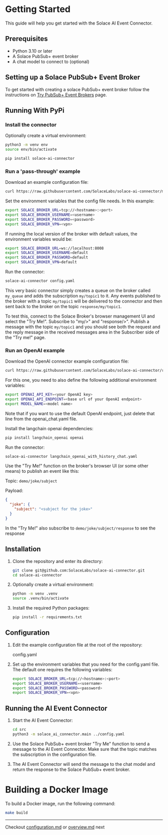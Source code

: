 # Getting Started

This guide will help you get started with the Solace AI Event Connector.

## Prerequisites

- Python 3.10 or later
- A Solace PubSub+ event broker
- A chat model to connect to (optional)

## Setting up a Solace PubSub+ Event Broker

To get started with creating a solace PubSub+ event broker follow the instructions on [Try PubSub+ Event Brokers](https://docs.solace.com/Get-Started/Getting-Started-Try-Broker.htm) page.

## Running With PyPi

### Install the connector

Optionally create a virtual environment:

```sh
python3 -m venv env
source env/bin/activate
```

```sh
pip install solace-ai-connector
```

### Run a 'pass-through' example

Download an example configuration file:

```sh
curl https://raw.githubusercontent.com/SolaceLabs/solace-ai-connector/main/config.yaml > config.yaml
```

Set the environment variables that the config file needs. In this example:

```sh
export SOLACE_BROKER_URL=tcp://<hostname>:<port>
export SOLACE_BROKER_USERNAME=<username>
export SOLACE_BROKER_PASSWORD=<password>
export SOLACE_BROKER_VPN=<vpn>
```

If running the local version of the broker with default values, the environment variables would be:

```sh
export SOLACE_BROKER_URL=ws://localhost:8008
export SOLACE_BROKER_USERNAME=default
export SOLACE_BROKER_PASSWORD=default
export SOLACE_BROKER_VPN=default
```

Run the connector:

```sh
solace-ai-connector config.yaml
```

This very basic connector simply creates a queue on the broker called `my_queue` and adds the subscription `my/topic1` to it. 
Any events published to the broker with a topic `my/topic1` will be delivered to the connector and then sent back to the 
broker on the topic `response/my/topic1`.

To test this, connect to the Solace Broker's browser management UI and select the "Try Me!". Subscribe to "my/>" and "response/>".
Publish a message with the topic `my/topic1` and you should see both the request and the reply message in the received messages
area in the Subscriber side of the "Try me!" page.

### Run an OpenAI example

Download the OpenAI connector example configuration file:

```sh
curl https://raw.githubusercontent.com/SolaceLabs/solace-ai-connector/refs/heads/main/examples/llm/langchain_openai_with_history_chat.yaml > langchain_openai_with_history_chat.yaml
```

For this one, you need to also define the following additional environment variables:

```sh
export OPENAI_API_KEY=<your OpenAI key>
export OPENAI_API_ENDPOINT=<base url of your OpenAI endpoint>
export MODEL_NAME=<model name>
```

Note that if you want to use the default OpenAI endpoint, just delete that line from the openai_chat.yaml file.

Install the langchain openai dependencies:

```sh
pip install langchain_openai openai 
```

Run the connector:

```sh
solace-ai-connector langchain_openai_with_history_chat.yaml
```

Use the "Try Me!" function on the broker's browser UI (or some other means) to publish an event like this:

Topic: `demo/joke/subject`

Payload: 
```json
{
  "joke": {
    "subject": "<subject for the joke>"
  }
}
```

In the "Try Me!" also subscribe to `demo/joke/subject/response` to see the response


## Installation


1. Clone the repository and enter its directory:

    ```sh
    git clone git@github.com:SolaceLabs/solace-ai-connector.git
    cd solace-ai-connector
    ```
    
2. Optionally create a virtual environment:

    ```sh
    python -m venv .venv
    source .venv/bin/activate
    ```

3. Install the required Python packages:

    ```sh
    pip install -r requirements.txt
    ```

## Configuration

1. Edit the example configuration file at the root of the repository:

    config.yaml

2. Set up the environment variables that you need for the config.yaml file. The default one requires the following variables:

    ```sh
    export SOLACE_BROKER_URL=tcp://<hostname>:<port>
    export SOLACE_BROKER_USERNAME=<username>
    export SOLACE_BROKER_PASSWORD=<password>
    export SOLACE_BROKER_VPN=<vpn>
    ```


## Running the AI Event Connector

1. Start the AI Event Connector:

    ```sh
    cd src
    python3 -m solace_ai_connector.main ../config.yaml
    ```

2. Use the Solace PubSub+ event broker "Try Me" function to send a message to the AI Event Connector. Make sure that the topic matches the subscription in the configuration file.

3. The AI Event Connector will send the message to the chat model and return the response to the Solace PubSub+ event broker.


# Building a Docker Image

To build a Docker image, run the following command:

```sh
make build
```

---

Checkout [configuration.md](configuration.md) or [overview.md](overview.md) next